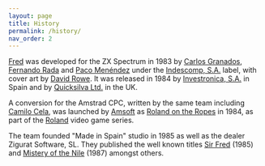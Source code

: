 ```yaml
---
layout: page
title: History
permalink: /history/
nav_order: 2
---
```


[Fred](https://worldofspectrum.org/archive/software/games/fred-investronica-sa) was developed for the ZX Spectrum in 1983 by [Carlos Granados](https://amstrad.es/doku.php?id=programadores:carlos_granados_charlie), [Fernando Rada](https://es.wikipedia.org/wiki/Fernando_Rada) and [Paco Menéndez](https://en.wikipedia.org/wiki/Paco_Men%C3%A9ndez) under the [Indescomp, S.A.](https://es.wikipedia.org/wiki/Indescomp) label, with cover art by [David Rowe](https://www.davidrowe.net/). It was released in 1984 by [Investronica, S.A.](https://es.wikipedia.org/wiki/Investr%C3%B3nica) in Spain and by [Quicksilva Ltd.](https://en.wikipedia.org/wiki/Quicksilva) in the UK. 

A conversion for the Amstrad CPC, written by the same team including [Camilo Cela](https://www.devuego.es/bd/fdesarrollador/camilo-cela), was launched by [Amsoft](https://en.wikipedia.org/wiki/Amsoft) as [Roland on the Ropes](https://www.cpcwiki.eu/index.php/Roland_on_the_Ropes) in 1984, as part of the [Roland](https://en.wikipedia.org/wiki/Roland_(game_character)) video game series.

The team founded "Made in Spain" studio in 1985 as well as the dealer Zigurat Software, SL. They published the well known titles [Sir Fred](https://worldofspectrum.org/archive/software/games/sir-fred-made-in-spain) (1985) and [Mistery of the Nile](https://worldofspectrum.org/archive/software/games/el-misterio-del-nilo-zigurat-software) (1987) amongst others.




